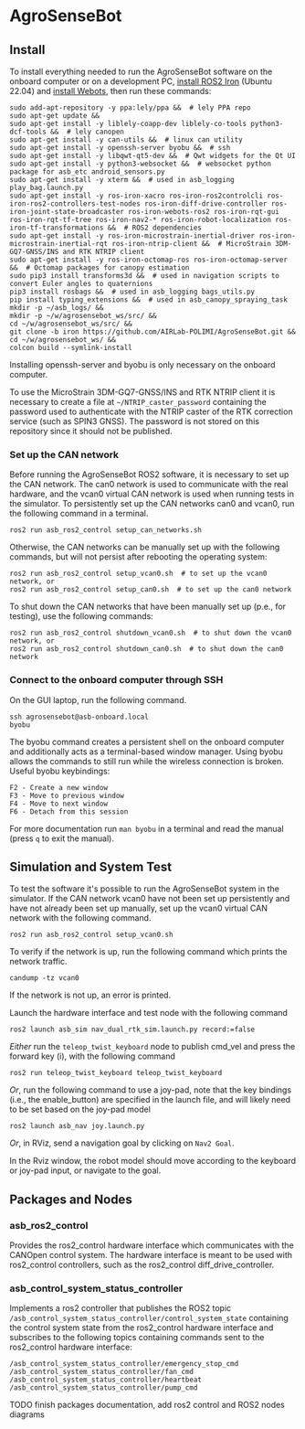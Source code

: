 # AgroSenseBot

## Install

To install everything needed to run the AgroSenseBot software on the onboard computer or on a development PC, 
[install ROS2 Iron](https://docs.ros.org/en/iron/Installation/Ubuntu-Install-Debians.html) (Ubuntu 22.04) 
and [install Webots](https://cyberbotics.com/doc/guide/installing-webots), then run these commands:

```shell
sudo add-apt-repository -y ppa:lely/ppa &&  # lely PPA repo
sudo apt-get update &&
sudo apt-get install -y liblely-coapp-dev liblely-co-tools python3-dcf-tools &&  # lely canopen
sudo apt-get install -y can-utils &&  # linux can utility
sudo apt-get install -y openssh-server byobu &&  # ssh
sudo apt-get install -y libqwt-qt5-dev &&  # Qwt widgets for the Qt UI
sudo apt-get install -y python3-websocket &&  # websocket python package for asb_etc android_sensors.py
sudo apt-get install -y xterm &&  # used in asb_logging play_bag.launch.py
sudo apt-get install -y ros-iron-xacro ros-iron-ros2controlcli ros-iron-ros2-controllers-test-nodes ros-iron-diff-drive-controller ros-iron-joint-state-broadcaster ros-iron-webots-ros2 ros-iron-rqt-gui ros-iron-rqt-tf-tree ros-iron-nav2-* ros-iron-robot-localization ros-iron-tf-transformations &&  # ROS2 dependencies
sudo apt-get install -y ros-iron-microstrain-inertial-driver ros-iron-microstrain-inertial-rqt ros-iron-ntrip-client &&  # MicroStrain 3DM-GQ7-GNSS/INS and RTK NTRIP client
sudo apt-get install -y ros-iron-octomap-ros ros-iron-octomap-server &&  # Octomap packages for canopy estimation
sudo pip3 install transforms3d &&  # used in navigation scripts to convert Euler angles to quaternions
pip3 install rosbags &&  # used in asb_logging bags_utils.py
pip install typing_extensions &&  # used in asb_canopy_spraying_task
mkdir -p ~/asb_logs/ &&
mkdir -p ~/w/agrosensebot_ws/src/ &&
cd ~/w/agrosensebot_ws/src/ &&
git clone -b iron https://github.com/AIRLab-POLIMI/AgroSenseBot.git &&
cd ~/w/agrosensebot_ws/ &&
colcon build --symlink-install
```

Installing openssh-server and byobu is only necessary on the onboard computer.

To use the MicroStrain 3DM-GQ7-GNSS/INS and RTK NTRIP client it is necessary to create a file at `~/NTRIP_caster_password` 
containing the password used to authenticate with the NTRIP caster of the RTK correction service (such as SPIN3 GNSS).
The password is not stored on this repository since it should not be published.

### Set up the CAN network

Before running the AgroSenseBot ROS2 software, it is necessary to set up the CAN network.
The can0 network is used to communicate with the real hardware, and the vcan0 virtual CAN network is used when running 
tests in the simulator.
To persistently set up the CAN networks can0 and vcan0, run the following command in a terminal.
```shell
ros2 run asb_ros2_control setup_can_networks.sh
```

Otherwise, the CAN networks can be manually set up with the following commands, but will not persist after rebooting the operating system:
```shell
ros2 run asb_ros2_control setup_vcan0.sh  # to set up the vcan0 network, or
ros2 run asb_ros2_control setup_can0.sh  # to set up the can0 network
```
To shut down the CAN networks that have been manually set up (p.e., for testing), use the following commands:
```shell
ros2 run asb_ros2_control shutdown_vcan0.sh  # to shut down the vcan0 network, or
ros2 run asb_ros2_control shutdown_can0.sh  # to shut down the can0 network
```


### Connect to the onboard computer through SSH

On the GUI laptop, run the following command. 
```shell
ssh agrosensebot@asb-onboard.local
byobu
```

The byobu command creates a persistent shell on the onboard computer and additionally acts as a terminal-based window manager.
Using byobu allows the commands to still run while the wireless connection is broken.
Useful byobu keybindings:
```
F2 - Create a new window
F3 - Move to previous window
F4 - Move to next window
F6 - Detach from this session
```
For more documentation run `man byobu` in a terminal and read the manual (press `q` to exit the manual).


## Simulation and System Test

To test the software it's possible to run the AgroSenseBot system in the simulator.
If the CAN network vcan0 have not been set up persistently and have not already been set up manually, set up the vcan0 
virtual CAN network with the following command.
```shell
ros2 run asb_ros2_control setup_vcan0.sh
```
To verify if the network is up, run the following command which prints the network traffic.
```shell
candump -tz vcan0
```
If the network is not up, an error is printed.

Launch the hardware interface and test node with the following command
```shell
ros2 launch asb_sim nav_dual_rtk_sim.launch.py record:=false
```

*Either* run the `teleop_twist_keyboard` node to publish cmd_vel and press the forward key (i), with the following command
```shell
ros2 run teleop_twist_keyboard teleop_twist_keyboard
```
*Or*, run the following command to use a joy-pad, note that the key bindings (i.e., the enable_button) are specified in 
the launch file, and will likely need to be set based on the joy-pad model
```shell
ros2 launch asb_nav joy.launch.py
```
*Or*, in RViz, send a navigation goal by clicking on `Nav2 Goal`.

In the Rviz window, the robot model should move according to the keyboard or joy-pad input, or navigate to the goal.

## Packages and Nodes

### asb_ros2_control
Provides the ros2_control hardware interface which communicates with the CANOpen control system.
The hardware interface is meant to be used with ros2_control controllers, such as the ros2_control diff_drive_controller.

### asb_control_system_status_controller
Implements a ros2 controller that publishes the ROS2 topic `/asb_control_system_status_controller/control_system_state`
containing the control system state from the ros2_control hardware interface and subscribes to the following topics
containing commands sent to the ros2_control hardware interface:
```
/asb_control_system_status_controller/emergency_stop_cmd
/asb_control_system_status_controller/fan_cmd
/asb_control_system_status_controller/heartbeat
/asb_control_system_status_controller/pump_cmd
```

TODO finish packages documentation, add ros2 control and ROS2 nodes diagrams
